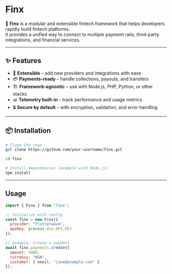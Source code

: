 # Finx

🚀 **Finx** is a modular and extensible fintech framework that helps developers rapidly build fintech platforms.  
It provides a unified way to connect to multiple payment rails, third-party integrations, and financial services.  

---

## ✨ Features

- 🔌 **Extensible** – add new providers and integrations with ease  
- 💳 **Payments-ready** – handle collections, payouts, and transfers  
- 🏗️ **Framework-agnostic** – use with Node.js, PHP, Python, or other stacks  
- 📊 **Telemetry built-in** – track performance and usage metrics  
- 🔒 **Secure by default** – with encryption, validation, and error handling  

---

## 📦 Installation

```bash
# Clone the repo
git clone https://github.com/your-username/finx.git

cd finx

# Install dependencies (example with Node.js)
npm install
```
---

## Usage
```javascript
import { Finx } from "finx";

// Initialize with config
const finx = new Finx({
  provider: "flutterwave",
  apiKey: process.env.API_KEY
});

// Example: Create a payment.
await finx.payments.create({
  amount: 5000,
  currency: "NGN",
  customer: { email: "jane@example.com" }
});
```

